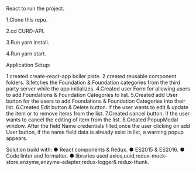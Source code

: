 React to run the project.

1.Clone this repo.

2.cd CURD-API.

3.Run yarn install.

4.Run yarn start.

Application Setup:

1.created create-react-app boiler plate.
2.created reusable component folders.
3.fetches the Foundation & Foundation categories from the third party server while the app initializes.
4.Created user Form for allowing users to add Foundations & Foundation Categories to list.
5.Created add User button for the users to add Foundations & Foundation Categories into their list.
6.Created Edit button & Delete button. if the user wants to edit & update the item or to remove  items from the list.
7.Created cancel button. if the user wants to cancel the editing of item from the list.
8.Created PopupModal window. After the field Name credentials filled,once the user clicking on add User button, if the name field data is already exist in list, a warning popup appears.


Solution build with:
● React components & Redux.
● ES2015 & ES2016.
● Code linter and formatter.
● libraries used axios,uuid,redux-mock-store,enzyme,enzyme-adapter,redux-logger& redux-thunk.

